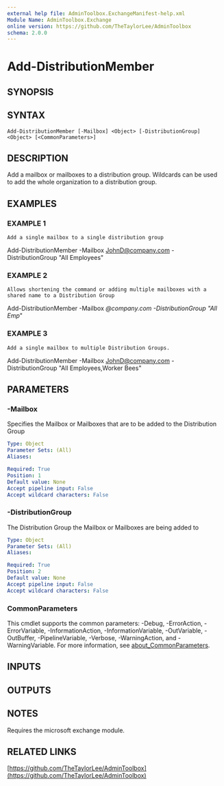 ```yaml
---
external help file: AdminToolbox.ExchangeManifest-help.xml
Module Name: AdminToolbox.Exchange
online version: https://github.com/TheTaylorLee/AdminToolbox
schema: 2.0.0
---
```


# Add-DistributionMember

## SYNOPSIS

## SYNTAX

```
Add-DistributionMember [-Mailbox] <Object> [-DistributionGroup] <Object> [<CommonParameters>]
```

## DESCRIPTION
Add a mailbox or mailboxes to a distribution group.
Wildcards can be used to add the whole organization to a distribution group.

## EXAMPLES

### EXAMPLE 1
```
Add a single mailbox to a single distribution group
```

Add-DistributionMember -Mailbox JohnD@company.com -DistributionGroup "All Employees"

### EXAMPLE 2
```
Allows shortening the command or adding multiple mailboxes with a shared name to a Distribution Group
```

Add-DistributionMember -Mailbox *@company.com -DistributionGroup "All Emp*"

### EXAMPLE 3
```
Add a single mailbox to multiple Distribution Groups.
```

Add-DistributionMember -Mailbox JohnD@company.com -DistributionGroup "All Employees,Worker Bees"

## PARAMETERS

### -Mailbox
Specifies the Mailbox or Mailboxes that are to be added to the Distribution Group

```yaml
Type: Object
Parameter Sets: (All)
Aliases:

Required: True
Position: 1
Default value: None
Accept pipeline input: False
Accept wildcard characters: False
```

### -DistributionGroup
The Distribution Group the Mailbox or Mailboxes are being added to

```yaml
Type: Object
Parameter Sets: (All)
Aliases:

Required: True
Position: 2
Default value: None
Accept pipeline input: False
Accept wildcard characters: False
```

### CommonParameters
This cmdlet supports the common parameters: -Debug, -ErrorAction, -ErrorVariable, -InformationAction, -InformationVariable, -OutVariable, -OutBuffer, -PipelineVariable, -Verbose, -WarningAction, and -WarningVariable. For more information, see [about_CommonParameters](http://go.microsoft.com/fwlink/?LinkID=113216).

## INPUTS

## OUTPUTS

## NOTES
Requires the microsoft exchange module.

## RELATED LINKS

[https://github.com/TheTaylorLee/AdminToolbox](https://github.com/TheTaylorLee/AdminToolbox)

